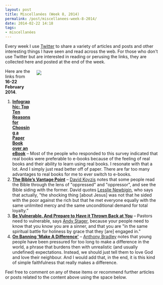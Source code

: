 ```yaml
---
layout: post
title: Miscellanées (Week 8, 2014)
permalink: /post/miscellanees-week-8-2014/
date: 2014-02-22 14:18
tags:
- miscellanées
---
```

Every week I use <a href="http://twitter.com/jakebelder">Twitter</a> to share a variety of articles and posts and other interesting things I have seen and read across the web. For those who don't use Twitter but are interested in reading or perusing the links, they are collected here and posted at the end of the week.

<div style="float: right; margin: 5px 1px 0px 20px; width: 400px; height: 253px;"><img src="https://dl.dropboxusercontent.com/u/3897986/Jake%20Blog%20Images/change-the-world-sign.jpg"></div>
Here are the links from <strong>16-22 February 2014</strong>.

<ol>
<li><strong><a href="http://bit.ly/1glgpVZ">Infographic: Top Ten Reasons for Choosing a Paper Book over an eBook</a></strong> – Most of the people who responded to this survey indicated that real books were preferable to e-books because of the feeling of real books and their ability to learn using real books. I resonate with that a lot.  And I simply just read better off of paper. There are far too many advantages to real books for me to ever switch to e-books.</li>

<li><strong><a href="http://bit.ly/OexxFo">The Bible’s Vantage Point</a></strong> – <a href="http://twitter.com/ByzntnCalvnst">David Koyzis</a> notes that some people read the Bible through the lens of "oppressed" and "oppressor", and see the Bible siding with the former. David quotes <a href="http://en.wikipedia.org/wiki/Lesslie_Newbigin">Lesslie Newbigin</a>, who says that actually, "the shocking thing [about Jesus] was not that he sided with the poor against the rich but that he met everyone equally with the same unlimited mercy and the same unconditional demand for total loyalty.”</li>

<li><strong><a href="http://bit.ly/1nShuaJ">Be Vulnerable. And Prepare to Have it Thrown Back at You</a></strong> – Pastors need to vulnerable, says <a href="http://twitter.com/ARStager">Andy Stager</a>, because your people need to know that you know you are a sinner, and that you are "in the same spiritual battle for holiness by grace that they [are] engaged in."</li>

<li><strong><a href="http://bit.ly/Nj9Tq4">On Banning 'Make A Difference'</a></strong> – <a href="http://twitter.com/drantbradley">Anthony Bradley</a> notes that young people have been pressured for too long to make a difference in the world, a phrase that burdens then with unrealistic (and usually undefined) expectations. Instead, we should just tell them to love God and love their neighbour. And I would add that, in the end, it is this kind of simple faithfulness that really makes a difference.</li>
</ol>

Feel free to comment on any of these items or recommend further articles or posts related to the content above using the space below.
